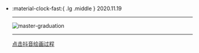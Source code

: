 #  

<div class="grid cards" markdown>

-   :material-clock-fast:{ .lg .middle } 2020.11.19

    ---

    <a><img alt="master-graduation" loading="lazy" src="../img/20201119.jpg" /></a>

    ---

    <a class="md-tag" href="https://www.douyin.com/user/MS4wLjABAAAA3shEtLqFq7-HiGjmUL-4t_qiv4qn_aGLh2VGj0Cj7tFDu7Bt5x-hbZ_VCyhDfA4Z?from_tab_name=main&modal_id=6896810132102237454">点击抖音绘画过程</a>

</div>
